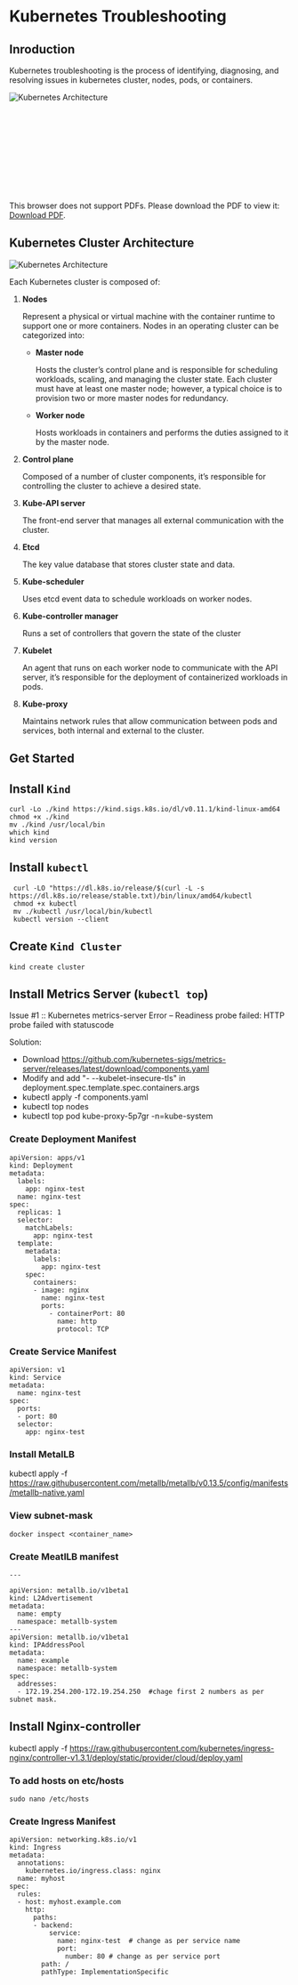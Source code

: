 # Kubernetes Troubleshooting

## Inroduction

Kubernetes troubleshooting is the process of identifying, diagnosing, and resolving issues in kubernetes cluster, nodes, pods, or containers.

 ![Kubernetes Architecture](./images/architecture.png) 

 <object data="http://yoursite.com/the.pdf" type="application/pdf" width="700px" height="700px">
    <embed src="http://yoursite.com/the.pdf">
        <p>This browser does not support PDFs. Please download the PDF to view it: <a href="http://yoursite.com/the.pdf">Download PDF</a>.</p>
    </embed>
</object>


## Kubernetes Cluster Architecture
 ![Kubernetes Architecture](./images/architecture.png) 

Each Kubernetes cluster is composed of:

1. **Nodes**
    
    Represent a physical or virtual machine with the container runtime to support one or more containers. Nodes in an operating cluster can be categorized into:
    * **Master node**

      Hosts the cluster’s control plane and is responsible for scheduling workloads, scaling, and managing the cluster state. Each cluster must have at least one master node; however, a typical choice is to provision two or more master nodes for redundancy.
          
    * **Worker node**
    
      Hosts workloads in containers and performs the duties assigned to it by the master node.‍

2. **Control plane**

    Composed of a number of cluster components, it’s responsible for controlling the cluster to achieve a desired state.‍

3. **Kube-API server**

    The front-end server that manages all external communication with the cluster.‍

4. **Etcd**

    The key value database that stores cluster state and data.‍

5. **Kube-scheduler**

    Uses etcd event data to schedule workloads on worker nodes.‍

6. **Kube-controller manager**

    Runs a set of controllers that govern the state of the cluster‍

7. **Kubelet** 

    An agent that runs on each worker node to communicate with the API server, it’s responsible for the deployment of containerized workloads in pods.‍

8. **Kube-proxy**

    Maintains network rules that allow communication between pods and services, both internal and external to the cluster.

## Get Started

## Install ```Kind```

  ```
  curl -Lo ./kind https://kind.sigs.k8s.io/dl/v0.11.1/kind-linux-amd64
  chmod +x ./kind
  mv ./kind /usr/local/bin
  which kind
  kind version
  ```


## Install ``kubectl``
 
```
 curl -LO "https://dl.k8s.io/release/$(curl -L -s https://dl.k8s.io/release/stable.txt)/bin/linux/amd64/kubectl
 chmod +x kubectl
 mv ./kubectl /usr/local/bin/kubectl
 kubectl version --client
```
## Create ```Kind Cluster```
 ```
 kind create cluster
 ```
 
## Install Metrics Server (``kubectl top``)
Issue #1 :: Kubernetes metrics-server Error – Readiness probe failed: HTTP probe failed with statuscode

Solution:
 
- Download https://github.com/kubernetes-sigs/metrics-server/releases/latest/download/components.yaml
- Modify and add "- --kubelet-insecure-tls" in deployment.spec.template.spec.containers.args
- kubectl apply -f components.yaml
- kubectl top nodes
- kubectl top  pod kube-proxy-5p7gr -n=kube-system


### Create Deployment Manifest

```
apiVersion: apps/v1
kind: Deployment
metadata:
  labels:
    app: nginx-test
  name: nginx-test
spec:
  replicas: 1
  selector:
    matchLabels:
      app: nginx-test
  template:
    metadata:
      labels:
        app: nginx-test
    spec:
      containers:
      - image: nginx
        name: nginx-test
        ports:
          - containerPort: 80
            name: http
            protocol: TCP
```

### Create Service Manifest


```
apiVersion: v1
kind: Service
metadata:
  name: nginx-test
spec:
  ports:
  - port: 80
  selector:
    app: nginx-test
```


### Install MetalLB
kubectl apply -f https://raw.githubusercontent.com/metallb/metallb/v0.13.5/config/manifests/metallb-native.yaml
 
### View subnet-mask
```docker inspect <container_name>```

### Create MeatlLB manifest
```
---

apiVersion: metallb.io/v1beta1
kind: L2Advertisement
metadata:
  name: empty
  namespace: metallb-system
---
apiVersion: metallb.io/v1beta1
kind: IPAddressPool
metadata:
  name: example
  namespace: metallb-system
spec:
  addresses:
  - 172.19.254.200-172.19.254.250  #chage first 2 numbers as per subnet mask.
```

## Install Nginx-controller
  kubectl apply -f https://raw.githubusercontent.com/kubernetes/ingress-nginx/controller-v1.3.1/deploy/static/provider/cloud/deploy.yaml

### To add hosts on etc/hosts
```sudo nano /etc/hosts```

### Create Ingress Manifest
```
apiVersion: networking.k8s.io/v1
kind: Ingress
metadata:
  annotations:
    kubernetes.io/ingress.class: nginx
  name: myhost
spec:
  rules:
  - host: myhost.example.com
    http:
      paths:
      - backend:
          service:
            name: nginx-test  # change as per service name
            port:
              number: 80 # change as per service port
        path: /
        pathType: ImplementationSpecific
```